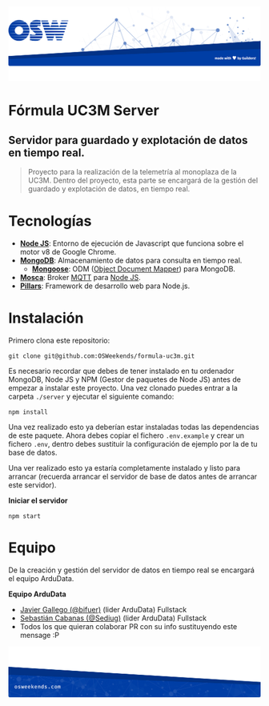 ![header](.osweekends/img/OSW-project-GitHub-template-header.jpg)

# Fórmula UC3M Server
## Servidor para guardado y explotación de datos en tiempo real.

> Proyecto para la realización de la telemetría al monoplaza de la UC3M. Dentro del proyecto, esta parte se encargará de la gestión del guardado y explotación de datos, en tiempo real.

# Tecnologías

- [**Node JS**](https://nodejs.org/en/): Entorno de ejecución de Javascript que funciona sobre el motor v8 de Google Chrome.
- [**MongoDB**](https://www.mongodb.com/es): Almacenamiento de datos para consulta en tiempo real.
    * [**Mongoose**](http://mongoosejs.com/): ODM ([Object Document Mapper](https://stackoverflow.com/questions/12261866/what-is-the-difference-between-an-orm-and-an-odm)) para MongoDB.
- [**Mosca**](https://github.com/mcollina/mosca/wiki): Broker [MQTT](https://geekytheory.com/que-es-mqtt) para [Node JS](https://nodejs.org/en/).
- [**Pillars**](http://pillarsjs.com/): Framework de desarrollo web para Node.js.

# Instalación

Primero clona este repositorio:

```shell
git clone git@github.com:OSWeekends/formula-uc3m.git
```

Es necesario recordar que debes de tener instalado en tu ordenador MongoDB, Node JS y NPM (Gestor de paquetes de Node JS) antes de empezar a instalar este proyecto.
Una vez clonado puedes entrar a la carpeta `./server` y ejecutar el siguiente comando:

```shell
npm install
```

Una vez realizado esto ya deberían estar instaladas todas las dependencias de este paquete. Ahora debes copiar el fichero `.env.example` y crear un fichero `.env`, dentro debes sustituir la configuración de ejemplo por la de tu base de datos.

Una ver realizado esto ya estaría completamente instalado y listo para arrancar (recuerda arrancar el servidor de base de datos antes de arrancar este servidor).

**Iniciar el servidor**

```shell
npm start
```

# Equipo

De la creación y gestión del servidor de datos en tiempo real se encargará el equipo ArduData.

**Equipo ArduData**
- [Javier Gallego (@bifuer)](https://github.com/bifuer) (lider ArduData) Fullstack
- [Sebastián Cabanas (@Sediug)](https://github.com/Sediug) (lider ArduData) Fullstack
- Todos los que quieran colaborar PR con su info sustituyendo este mensage :P

![footer](.osweekends/img/OSW-project-GitHub-template-footer.jpg)
